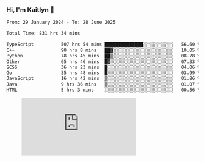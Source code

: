 ### Hi, I'm Kaitlyn 👋
<!--START_SECTION:waka-->

```txt
From: 29 January 2024 - To: 28 June 2025

Total Time: 831 hrs 34 mins

TypeScript          507 hrs 54 mins ██████████████░░░░░░░░░░░   56.60 %
C++                 90 hrs 8 mins   ██▓░░░░░░░░░░░░░░░░░░░░░░   10.05 %
Python              78 hrs 45 mins  ██▒░░░░░░░░░░░░░░░░░░░░░░   08.78 %
Other               65 hrs 46 mins  █▓░░░░░░░░░░░░░░░░░░░░░░░   07.33 %
SCSS                36 hrs 23 mins  █░░░░░░░░░░░░░░░░░░░░░░░░   04.06 %
Go                  35 hrs 48 mins  █░░░░░░░░░░░░░░░░░░░░░░░░   03.99 %
JavaScript          16 hrs 42 mins  ▒░░░░░░░░░░░░░░░░░░░░░░░░   01.86 %
Java                9 hrs 36 mins   ▒░░░░░░░░░░░░░░░░░░░░░░░░   01.07 %
HTML                5 hrs 3 mins    ░░░░░░░░░░░░░░░░░░░░░░░░░   00.56 %
```

<!--END_SECTION:waka-->

<figure><embed src="https://wakatime.com/share/@018d58bc-3d22-46c9-b2d7-4ed36fb8172d/243b5d9b-77cd-4133-89ff-dcc8f225fa18.svg"></embed></figure>
